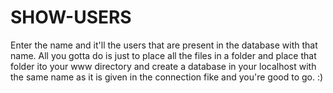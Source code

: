 # SHOW-USERS
Enter the name and it'll the users that are present in the database with that name.
All you gotta do is just to place all the files in a folder and place that folder ito your www directory and create a database in your localhost with the same name as it is given in the connection fike and you're good to go. :)
